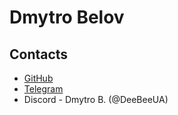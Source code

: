 # Dmytro Belov
## Contacts
* [GitHub](https://github.com/DeeBeeUA)
* [Telegram](https://t.me/middle_1)
* Discord - Dmytro B. (@DeeBeeUA)